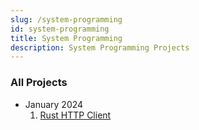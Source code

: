 ```yaml
---
slug: /system-programming
id: system-programming
title: System Programming
description: System Programming Projects
---
```


### All Projects

- January 2024
  1. [Rust HTTP Client](/system-programming/01-rust-http-client/rust-http-client)
